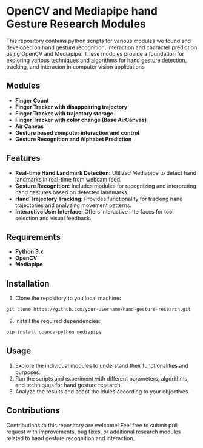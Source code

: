# OpenCV and Mediapipe hand Gesture Research Modules

This repository contains python scripts for various modules we found and developed on hand gesture recognition, interaction and character prediction using OpenCV and Mediapipe. These modules provide a foundation for exploring various techniques and algorithms for hand gesture detection, tracking, and interacion in computer vision applications

## Modules
- **Finger Count**
- **Finger Tracker with disappearing trajectory**
- **Finger Tracker with trajectory storage** 
- **Finger Tracker with color change (Base AirCanvas)**
- **Air Canvas**
- **Gesture based computer interaction and control**
- **Gesture Recognition and Alphabet Prediction**

## Features
- **Real-time Hand Landmark Detection:** Utilized Mediapipe to detect hand landmarks in real-time from webcam feed.
- **Gesture Recognition:** Includes modules for recognizing and interpreting hand gestures based on detected landmarks.
- **Hand Trajectory Tracking:** Provides functionality for tracking hand trajectories and analyzing movement patterns.
- **Interactive User Interface:** Offers interactive interfaces for tool selection and visual feedback.

## Requirements

- **Python 3.x**
- **OpenCV**
- **Mediapipe**

## Installation

1. Clone the repository to you local machine:
```bash
git clone https://github.com/your-username/hand-gesture-research.git
```
2. Install the required dependencies:
```bash
pip install opencv-python mediapipe
```

## Usage
1. Explore the individual modules to understand their functionalities and purposes.
2. Run the scripts and experiment with different parameters, algorithms, and techniques for hand gesture research.
3. Analyze the results and adapt the idules according to your objectives.

## Contributions

Contributions to this repository are welcome! Feel free to submit pull request with improvements, bug fixes, or additional research modules related to hand gesture recognition and interaction.
